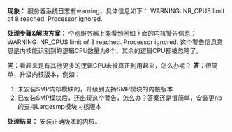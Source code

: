 <!--
author: vaster
date: 2015-01-02 23:30:45
title: 【Linux-故障】Dmesg报错信息：WARNING: NR_CPUS limit of 8 reached. Processor ignored，如何解决
tags: CPU,SMP,内核
category: Case案例
status: publish
summary: 现象：服务器系统日志有warning，具体信息如下：WARNING: NR_CPUS limit of 8 reached. Processor ignored.处理步骤&amp;解决方案：个别服务器上能看到例如下面的内核警告信息：WARNING: NR_CPUS limit o
-->

<strong>现象：</strong>
服务器系统日志有warning，具体信息如下：
WARNING: NR_CPUS limit of 8 reached. Processor ignored.

<strong>处理步骤&amp;解决方案：</strong>
个别服务器上能看到例如下面的内核警告信息：WARNING: NR_CPUS limit of 8 reached. Processor ignored.
这个警告信息意思是内核能识别到的逻辑CPU数量为8个，其余的逻辑CPU都被忽略了。

<strong>问：</strong>看起来是有其他更多的逻辑CPU未被真正利用起来，怎么办呢？
<strong>答：</strong>很简单，升级内核版本，例如：
1. 未安装SMP内核模块的，升级到支持SMP模块的内核版本
2. 已安装SMP模块后，还出现这个警告，怎么办？答案还是很简单，安装更nb的支持Largesmp模块内核版本

<strong>处理结果：</strong>
安装正确版本的内核。